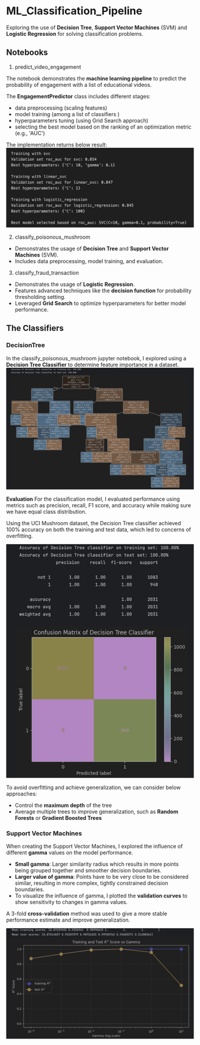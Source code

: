 # ML_Classification_Pipeline
Exploring the use of **Decision Tree**, **Support Vector Machines** (SVM) and **Logistic Regression** for solving classification problems. 

## Notebooks 
1. predict_video_engagement

The notebook demonstrates the **machine learning pipeline** to predict the probability of engagement with a list of educational videos. 

The **EngagementPredictor** class includes different stages:
- data preprocessing (scaling features)
- model training (among a list of classifiers )
- hyperparameters tuning (using Grid Search approach)
- selecting the best model based on the ranking of an optimization metric (e.g., 'AUC')

The implementation returns below result: 
![Model Selection](doc/model_selection.png)


2. classify_poisonous_mushroom
- Demonstrates the usage of **Decision Tree** and **Support Vector Machines** (SVM).
- Includes data preprocessing, model training, and evaluation.

3. classify_fraud_transaction 
-  Demonstrates the usage of **Logistic Regression**. 
-  Features advanced techniques like the **decision function** for probability thresholding setting.
-  Leveraged **Grid Search** to optimize hyperparameters for better model performance. 

## The Classifiers 

### DecisionTree 
In the classify_poisonous_mushroom jupyter notebook, I explored using a **Decision Tree Classifier** to determine feature importance in a dataset. 
![Decision Tree Visualization](doc/decisiontree.png)

**Evaluation**
For the classification model, I evaluated performance using metrics such as precision, recall, F1 score, and accuracy while making sure we have equal class distribution. 

Using the UCI Mushroom dataset, the Decision Tree classifier achieved 100% accuracy on both the training and test data, which led to concerns of overfitting. 

![Decision Tree Evaluation](doc/evaluation_decisiontree.png)

To avoid overfitting and achieve generalization, we can consider below approaches: 

- Control the **maximum depth** of the tree
- Average multiple trees to improve generalization, such as **Random Forests** or **Gradient Boosted Trees** 

### Support Vector Machines

When creating the Support Vector Machines, I explored the influence of different **gamma** values on the model performance. 

- **Small gamma**: Larger similarity radius which results in more points being grouped together and smoother decision boundaries.
- **Larger value of gamma**: Points have to be very close to be considered similar, resulting in more complex, tightly constrained decision boundaries. 
- To visualize the influence of gamma, I plotted the **validation curves** to show sensitivity to changes in gamma values.

A 3-fold **cross-validation** method was used to give a more stable performance estimate and improve generalization. 

![SVM Evaluation](doc/svm.png)

